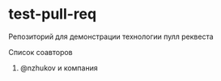 # test-pull-req
Репозиторий для демонстрации технологии пулл реквеста

Список соавторов
1. @nzhukov и компания